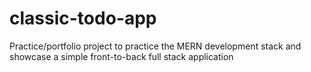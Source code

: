 # classic-todo-app
Practice/portfolio project to practice the MERN development stack and showcase a simple front-to-back full stack application
